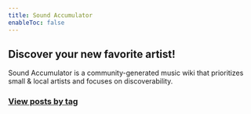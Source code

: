 ```yaml
---
title: Sound Accumulator
enableToc: false
---
```


## Discover your new favorite artist!

Sound Accumulator is a community-generated music wiki that prioritizes small & local artists and focuses on discoverability.

### [View posts by tag](https://soundaccumulator.com/tags)